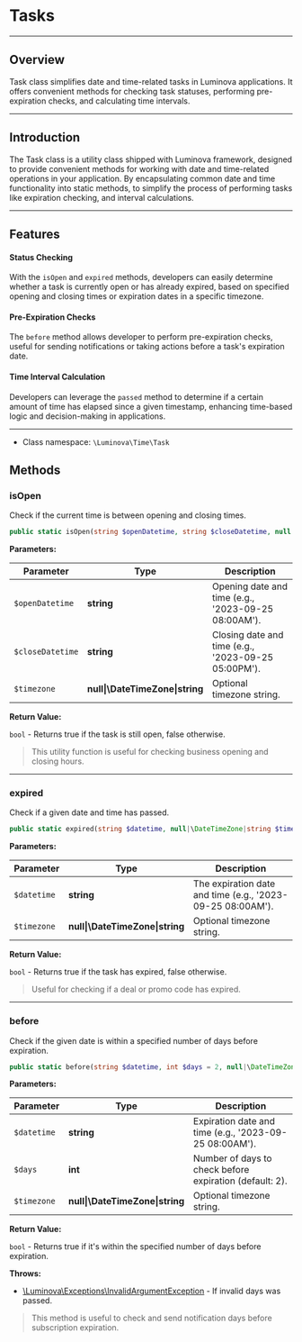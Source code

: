 # Tasks

***

## Overview

Task class simplifies date and time-related tasks in Luminova applications. It offers convenient methods for checking task statuses, performing pre-expiration checks, and calculating time intervals. 

***

## Introduction

The Task class is a utility class shipped with Luminova framework, designed to provide convenient methods for working with date and time-related operations in your application. By encapsulating common date and time functionality into static methods, to simplify the process of performing tasks like expiration checking, and interval calculations.

***

## Features

#### Status Checking

With the `isOpen` and `expired` methods, developers can easily determine whether a task is currently open or has already expired, based on specified opening and closing times or expiration dates in a specific timezone.

#### Pre-Expiration Checks

The `before` method allows developer to perform pre-expiration checks, useful for sending notifications or taking actions before a task's expiration date.

#### Time Interval Calculation

Developers can leverage the `passed` method to determine if a certain amount of time has elapsed since a given timestamp, enhancing time-based logic and decision-making in applications.

***

* Class namespace: `\Luminova\Time\Task`

## Methods

### isOpen

Check if the current time is between opening and closing times.

```php
public static isOpen(string $openDatetime, string $closeDatetime, null|\DateTimeZone|string $timezone = 'UTC'): bool
```

**Parameters:**

| Parameter | Type | Description |
|-----------|------|-------------|
| `$openDatetime` | **string** | Opening date and time (e.g., '2023-09-25 08:00AM'). |
| `$closeDatetime` | **string** | Closing date and time (e.g., '2023-09-25 05:00PM'). |
| `$timezone` | **null&#124;\DateTimeZone&#124;string** | Optional timezone string. |

**Return Value:**

`bool` - Returns true if the task is still open, false otherwise.

> This utility function is useful for checking business opening and closing hours.

***

### expired

Check if a given date and time has passed.

```php
public static expired(string $datetime, null|\DateTimeZone|string $timezone = 'UTC'): bool
```

**Parameters:**

| Parameter | Type | Description |
|-----------|------|-------------|
| `$datetime` | **string** | The expiration date and time (e.g., '2023-09-25 08:00AM'). |
| `$timezone` | **null&#124;\DateTimeZone&#124;string** | Optional timezone string. |

**Return Value:**

`bool` - Returns true if the task has expired, false otherwise.

> Useful for checking if a deal or promo code has expired.

***

### before

Check if the given date is within a specified number of days before expiration.

```php
public static before(string $datetime, int $days = 2, null|\DateTimeZone|string $timezone = 'UTC'): bool
```

**Parameters:**

| Parameter | Type | Description |
|-----------|------|-------------|
| `$datetime` | **string** | Expiration date and time (e.g., '2023-09-25 08:00AM'). |
| `$days` | **int** | Number of days to check before expiration (default: 2). |
| `$timezone` | **null&#124;\DateTimeZone&#124;string** | Optional timezone string. |

**Return Value:**

`bool` - Returns true if it's within the specified number of days before expiration.

**Throws:**

- [\Luminova\Exceptions\InvalidArgumentException](/exceptions/classes.md#InvalidArgumentException) - If invalid days was passed.

> This method is useful to check and send notification days before subscription expiration.
